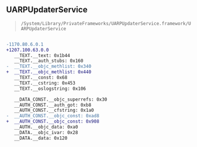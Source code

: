 ## UARPUpdaterService

> `/System/Library/PrivateFrameworks/UARPUpdaterService.framework/UARPUpdaterService`

```diff

-1170.80.6.0.1
+1207.100.63.0.0
   __TEXT.__text: 0x1b44
   __TEXT.__auth_stubs: 0x160
-  __TEXT.__objc_methlist: 0x340
+  __TEXT.__objc_methlist: 0x440
   __TEXT.__const: 0x68
   __TEXT.__cstring: 0x453
   __TEXT.__oslogstring: 0x106

   __DATA_CONST.__objc_superrefs: 0x30
   __AUTH_CONST.__auth_got: 0xb8
   __AUTH_CONST.__cfstring: 0x1a0
-  __AUTH_CONST.__objc_const: 0xad8
+  __AUTH_CONST.__objc_const: 0x908
   __AUTH.__objc_data: 0xa0
   __DATA.__objc_ivar: 0x28
   __DATA.__data: 0x120

```
